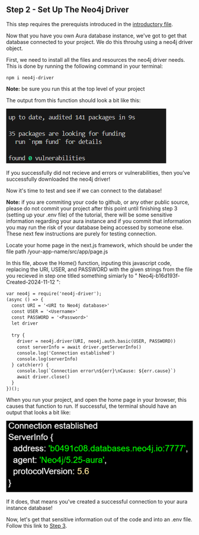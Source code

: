 ## Step 2 - Set Up The Neo4j Driver

This step requires the prerequists introduced in the [introductory file](/docs/tutorial/index.md). 

Now that you have you own Aura database instance, we've got to get that database connected to your project. We do this throuhg using a neo4j driver object.

First, we need to install all the files and resources the neo4j driver needs. This is done by running the following command in your terminal:

```
npm i neo4j-driver
```

**Note:** be sure you run this at the top level of your project

The output from this function should look a bit like this:

![Output](/docs/tutorial/tutorial_images/DriverDownloadOutput.png)

If you successfully did not recieve and errors or vulnerabilities, then you've successfully downloaded the neo4j driver!

Now it's time to test and see if we can connect to the database!

**Note:** if you are commiting your code to github, or any other public source, please do not commit your project after this point until finishing step 3
(setting up your .env file) of the tutorial, there will be some sensitive information regarding your aura instance and if you commit that information you 
may run the risk of your database being accessed by someone else. These next few instructions are purely for testing connection.

Locate your home page in the next.js framework, which should be under the file path /your-app-name/src/app/page.js

In this file, above the Home() function, inputing this javascript code, replacing the URI, USER, and PASSWORD with the given strings from the file you recieved in 
step one titled something simiarly to " Neo4j-b16d193f-Created-2024-11-12 ":

```
var neo4j = require('neo4j-driver');
(async () => {
  const URI = '<URI to Neo4j database>'
  const USER = '<Username>'
  const PASSWORD = '<Password>'
  let driver

  try {
    driver = neo4j.driver(URI, neo4j.auth.basic(USER, PASSWORD))
    const serverInfo = await driver.getServerInfo()
    console.log('Connection established')
    console.log(serverInfo)
  } catch(err) {
    console.log(`Connection error\n${err}\nCause: ${err.cause}`)
    await driver.close()
  }
})();
```
When you run your project, and open the home page in your browser, this causes that function to run. If successful, the terminal should have an output that 
looks a bit like:

![Connection Output](/docs/tutorial/tutorial_images/DBConnectionOutput.png)

If it does, that means you've created a successful connection to your aura instance database!

Now, let's get that sensitive information out of the code and into an .env file. Follow this link to [Step 3](/docs/tutorial/step_three.md).
